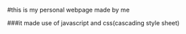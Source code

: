 #this is my personal webpage made by me

###it made use of javascript and css(cascading style sheet)